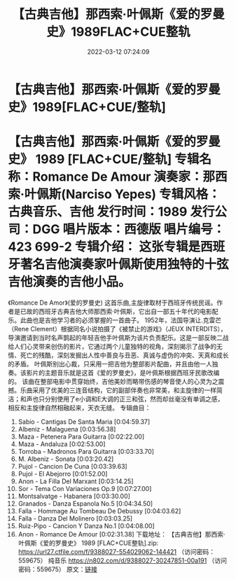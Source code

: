 ﻿---
title: 【古典吉他】那西索·叶佩斯《爱的罗曼史》1989FLAC+CUE整轨
date: 2022-03-12 07:24:09
categories: 古典音乐、新世纪、纯音雅乐
tags: 纯音雅乐
---
# 【古典吉他】那西索·叶佩斯《爱的罗曼史》1989[FLAC+CUE/整轨]

【古典吉他】那西索·叶佩斯《爱的罗曼史》 1989 [FLAC+CUE/整轨]
专辑名称：Romance De Amour
演奏家：那西索·叶佩斯(Narciso Yepes)
专辑风格：古典音乐、吉他
发行时间：1989
发行公司：DGG
唱片版本：西德版
唱片编号：423 699-2
专辑介绍：
这张专辑是西班牙著名吉他演奏家叶佩斯使用独特的十弦吉他演奏的吉他小品。
==================================
《Romance De Amor》(爱的罗曼史)
这首乐曲,主旋律取材于西班牙传统民谣。作者是已故的西班牙古典吉他大师那西索·叶佩斯，它出自一部五十年代的电影配乐。此曲也是吉他学习者的必须掌握的一首曲子。
1952年，法国导演让.克雷芒（Rene Clement）根据同名小说拍摄了《被禁止的游戏》（JEUX
INTERDITS），导演邀请到当时名声鹊起的年轻吉他手叶佩斯为该片负责配乐。这是一部反映二战给人们心灵带来创伤的影片，它通过两个儿童独特的视角，深刻揭示了战争的无情、死亡的残酷，深刻发掘出人性中善良与丑恶、真诚与虚伪的冲突、天真和成长的矛盾。
叶佩斯别出心裁，只采用一把吉他为整部影片配曲，并且由他一人独奏。该影片的主题音乐就是这首《爱的罗曼史》，是叶佩斯根据西班牙民歌改编的。
该曲在整部电影中贯穿始终，吉他美妙而略带伤感的琴音使人的心灵为之震撼。乐曲采用了优美的三连音结构，它的副部伴奏也非常美，和主旋律的一样简洁；和声也只分别使用了e小调和E大调的正三和弦，然而却丝毫没有单调之感，相反和主旋律自然相融起来，天衣无缝。
专辑曲目：
01. Sabio - Cantigas De Santa Maria
[0:04:59.37]
02. Albeniz - Malaguena
[0:03:56.38]
03. Maza - Petenera Para Guitarra
[0:02:22.00]
04. Maza - Andaluza
[0:02:53.00]
05. Torroba - Madronos Para Guitarra
[0:03:33.70]
06. M. Albeniz - Sonata
[0:03:20.42]
07. Pujol - Cancion De Cuna
[0:03:39.63]
08. Pujol - El Abejorro
[0:01:52.00]
09. Anon - La Filla Del Marxant
[0:03:14.25]
10. Sor - Tema Con Variaciones Op.9
[0:07:27.00]
11. Montsalvatge - Habanera
[0:03:30.00]
12. Granados - Danza Espanola No.5
[0:04:34.50]
13. Falla - Hommage Au Tombeau De Debussy
[0:04:03.62]
14. Falla - Danza Del Molinero
[0:03:03.25]
15. Ruiz-Pipo - Cancion Y Danza No.1
[0:04:08.00]
16. Anon - Romance De Amour
[0:02:31.38]
下载地址：
【古典吉他】那西索·叶佩斯《爱的罗曼史》 1989 [FLAC+CUE整轨].zip: https://url27.ctfile.com/f/9388027-554029062-144421
（访问密码：559675）
纯音乐
https://n802.com/d/9388027-30247851-00a191
（访问密码：559675）
原文：[链接](https://blog.sina.com.cn/s/blog_1647c7e7601030w5i.html)